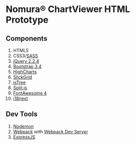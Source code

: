 # Nomura® ChartViewer HTML Prototype

## Components

1. HTML5
1. CSS3/[SASS](https://sass-lang.com/)
1. [jQuery 2.2.4](https://jquery.com/)
1. [Bootstrap 3.4](https://getbootstrap.com/docs/3.4/)
1. [HighCharts](https://www.highcharts.com/)
1. [SlickGrid](https://github.com/mleibman/SlickGrid)
1. [jsTree](https://www.jstree.com/)
1. [Split.js](https://split.js.org/)
1. [FontAwesome 4](https://fontawesome.com/v4.7.0/)
1. [i18next](https://www.i18next.com/)

## Dev Tools

1. [Nodemon](https://nodemon.io/)
1. [Webpack](https://webpack.js.org/) with [Webpack Dev Server](https://webpack.js.org/configuration/dev-server/)
1. [ExpressJS](https://expressjs.com/)
